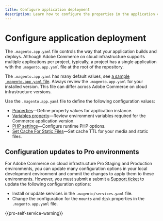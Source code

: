 ```yaml
---
title: Configure application deployment
description: Learn how to configure the properties in the application configuration file that control the way the Commerce application builds and deploys to the Cloud environment.
---
```


# Configure application deployment

The `.magento.app.yaml` file controls the way that your application builds and deploys. Although Adobe Commerce on cloud infrastructure supports multiple applications per project, typically, a project has a single application with the `.magento.app.yaml` file at the root of the repository.

The `.magento.app.yaml` has many default values, see [a sample `.magento.app.yaml` file](https://github.com/magento/magento-cloud/blob/master/.magento.app.yaml). Always review the `.magento.app.yaml` for your installed version. This file can differ across Adobe Commerce on cloud infrastructure versions.

Use the `.magento.app.yaml` file to define the following configuration values:

- [Properties](properties.md)—Define property values for application instance.
- [Variables property](variables-property.md)—Review environment variables required for the Commerce application version.
- [PHP settings](php-settings.md)—Configure runtime PHP options.
- [Set Cache For Static Files](set-cache.md)—Set cache TTL for your media and static files.

## Configuration updates to Pro environments

For Adobe Commerce on cloud infrastructure Pro Staging and Production environments, you can update many configuration options in your local development environment and commit the changes to apply them to these environments. However, you must submit a submit a [Support ticket](https://experienceleague.adobe.com/docs/commerce-knowledge-base/kb/help-center-guide/magento-help-center-user-guide.html#submit-ticket) to update the following configuration options:

- Install or update services in the `.magento/services.yaml` file.
- Change the configuration for the `mounts` and `disk` properties in the `.magento.app.yaml` file.

{{pro-self-service-warning}}
